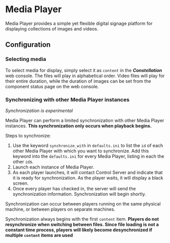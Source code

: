 # Media Player

Media Player provides a simple yet flexible digital signage platform for displaying collections of images and videos.

## Configuration

### Selecting media
To select media for display, simply select it as `content` in the **_Constellation_** web console. The files will play in alphabetical order. Video files will play for their entire duration, while the duration of images can be set from the component status page on the web console.

### Synchronizing with other Media Player instances

_Synchronization is experimental_

Media Player can perform a limited synchronization with other Media Player instances. **This synchronization only occurs when playback begins.** 

Steps to synchronize:

1. Use the keyword `synchronize_with` in `defaults.ini` to list the `id` of each other Media Player with which you want to synchronize. Add this keyword into the `defaults.ini` for every Media Player, listing in each the other `id`s.
2. Launch each instance of Media Player.
3. As each player launches, it will contact Control Server and indicate that it is ready for synchronization. As the player waits, it will display a black screen.
4. Once every player has checked in, the server will send the synchronization information. Synchronization will begin shortly.

Synchronization can occur between players running on the same physical machine, or between players on separate machines.

Synchronization always begins with the first `content` item. **Players do not resynchronize when switching between files. Since file loading is not a constant time process, players will likely become desynchronized if multiple `content` items are used**